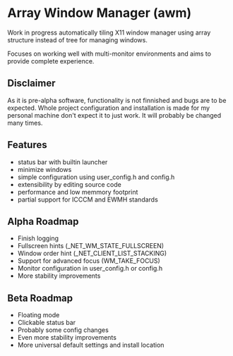 # Array Window Manager (awm)

Work in progress automatically tiling X11 window manager using array structure
instead of tree for managing windows.

Focuses on working well with multi-monitor environments and aims to provide
complete experience.

## Disclaimer
As it is pre-alpha software, functionality is not finnished and bugs are to be
expected.
Whole project configuration and installation is made for my personal machine
don't expect it to just work. It will probably be changed many times.

## Features
- status bar with builtin launcher
- minimize windows
- simple configuration using user_config.h and config.h
- extensibility by editing source code
- performance and low memmory footprint
- partial support for ICCCM and EWMH standards

## Alpha Roadmap
- Finish logging
- Fullscreen hints (_NET_WM_STATE_FULLSCREEN)
- Window order hint (_NET_CLIENT_LIST_STACKING)
- Support for advanced focus (WM_TAKE_FOCUS)
- Monitor configuration in user_config.h or config.h
- More stability improvements

## Beta Roadmap
- Floating mode
- Clickable status bar
- Probably some config changes
- Even more stability improvements
- More universal default settings and install location
